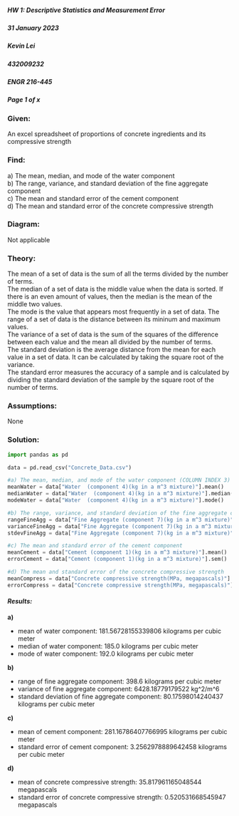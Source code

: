 ##### HW 1: Descriptive Statistics and Measurement Error  
##### 31 January 2023  
##### Kevin Lei  
##### 432009232  
##### ENGR 216-445  
##### Page 1 of x  

### Given:
An excel spreadsheet of proportions of concrete ingredients and its compressive strength

### Find:
a) The mean, median, and mode of the water component  
b) The range, variance, and standard deviation of the fine aggregate component  
c) The mean and standard error of the cement component  
d) The mean and standard error of the concrete compressive strength

### Diagram:
Not applicable

### Theory:
The mean of a set of data is the sum of all the terms divided by the number of terms.  
The median of a set of data is the middle value when the data is sorted. If there is an even amount of values, then the median is the mean of the middle two values.  
The mode is the value that appears most frequently in a set of data.
The range of a set of data is the distance between its mininum and maximum values.  
The variance of a set of data is the sum of the squares of the difference between each value and the mean all divided by the number of terms.  
The standard deviation is the average distance from the mean for each value in a set of data. It can be calculated by taking the square root of the variance.  
The standard error measures the accuracy of a sample and is calculated by dividing the standard deviation of the sample by the square root of the number of terms.  

### Assumptions:
None  

### Solution:
```python
import pandas as pd

data = pd.read_csv("Concrete_Data.csv")

#a) The mean, median, and mode of the water component (COLUMN INDEX 3)
meanWater = data["Water  (component 4)(kg in a m^3 mixture)"].mean()
medianWater = data["Water  (component 4)(kg in a m^3 mixture)"].median()
modeWater = data["Water  (component 4)(kg in a m^3 mixture)"].mode()

#b) The range, variance, and standard deviation of the fine aggregate component
rangeFineAgg = data["Fine Aggregate (component 7)(kg in a m^3 mixture)"].max() - data["Fine Aggregate (component 7)(kg in a m^3 mixture)"].min()
varianceFineAgg = data["Fine Aggregate (component 7)(kg in a m^3 mixture)"].var()
stdevFineAgg = data["Fine Aggregate (component 7)(kg in a m^3 mixture)"].std()

#c) The mean and standard error of the cement component
meanCement = data["Cement (component 1)(kg in a m^3 mixture)"].mean()
errorCement = data["Cement (component 1)(kg in a m^3 mixture)"].sem()

#d) The mean and standard error of the concrete compressive strength
meanCompress = data["Concrete compressive strength(MPa, megapascals)"].mean()
errorCompress = data["Concrete compressive strength(MPa, megapascals)"].sem()
```
#### ***Results:***  
  
**a)**  
- mean of water component: 181.56728155339806 kilograms per cubic meter  
- median of water component: 185.0 kilograms per cubic meter  
- mode of water component: 192.0 kilograms per cubic meter  

**b)**  
- range of fine aggregate component: 398.6 kilograms per cubic meter  
- variance of fine aggregate component: 6428.18779179522 kg^2/m^6  
- standard deviation of fine aggregate component: 80.17598014240437 kilograms per cubic meter  

**c)**  
- mean of cement component: 281.16786407766995 kilograms per cubic meter  
- standard error of cement component: 3.2562978889642458 kilograms per cubic meter  

**d)**  
- mean of concrete compressive strength: 35.817961165048544 megapascals  
- standard error of concrete compressive strength: 0.520531668545947 megapascals  